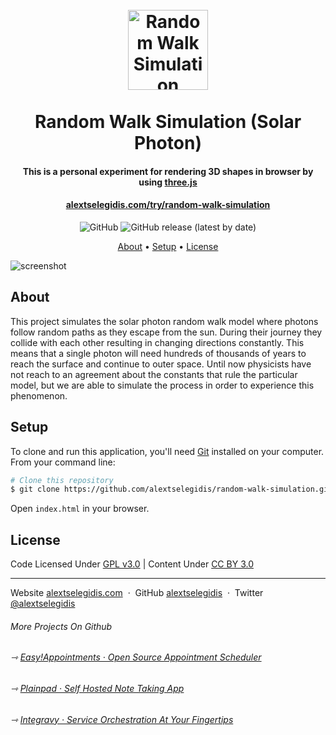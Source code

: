 <h1 align="center">
    <br>
        <a href="https://alextselegidis.com/try/random-walk-simulation">
            <img src="https://raw.githubusercontent.com/alextselegidis/random-walk-simulation/master/random-walk-simulation.png" alt="Random Walk Simulation" width="128">
        </a>
        <br>
        <br>
        Random Walk Simulation (Solar Photon)
    <br>
</h1>

<h4 align="center">
    This is a personal experiment for rendering 3D shapes in browser by using 
    <a href="https://threejs.org">three.js</a>
</h4>

<h4 align="center">
    <a href="https://alextselegidis.com/try/random-walk-simulation">alextselegidis.com/try/random-walk-simulation</a>
</h4>

<p align="center">
  <img alt="GitHub" src="https://img.shields.io/github/license/alextselegidis/random-walk-simulation?style=for-the-badge">
  <img alt="GitHub release (latest by date)" src="https://img.shields.io/github/v/release/alextselegidis/random-walk-simulation?style=for-the-badge">
</p>

<p align="center">
  <a href="#about">About</a> •
  <a href="#setup">Setup</a> •
  <a href="#license">License</a>
</p>

![screenshot](screenshot.gif)

## About

This project simulates the solar photon random walk model where photons follow random paths as they escape from the sun. 
During their journey they collide with each other resulting in changing directions constantly. This means that a single 
photon will need hundreds of thousands of years to reach the surface and continue to outer space. Until now physicists 
have not reach to an agreement about the constants that rule the particular model, but we are able to simulate the 
process in order to experience this phenomenon. 

## Setup

To clone and run this application, you'll need [Git](https://git-scm.com) installed on your computer. From your command 
line:

```bash
# Clone this repository
$ git clone https://github.com/alextselegidis/random-walk-simulation.git
```

Open `index.html` in your browser. 

## License 

Code Licensed Under [GPL v3.0](https://www.gnu.org/licenses/gpl-3.0.en.html) | Content Under [CC BY 3.0](https://creativecommons.org/licenses/by/3.0/)

---

Website [alextselegidis.com](https://alextselegidis.com) &nbsp;&middot;&nbsp;
GitHub [alextselegidis](https://github.com/alextselegidis) &nbsp;&middot;&nbsp;
Twitter [@alextselegidis](https://twitter.com/AlexTselegidis)

###### More Projects On Github
###### ⇾ [Easy!Appointments &middot; Open Source Appointment Scheduler](https://github.com/alextselegidis/easyappointments)
###### ⇾ [Plainpad &middot; Self Hosted Note Taking App](https://github.com/alextselegidis/plainpad)
###### ⇾ [Integravy &middot; Service Orchestration At Your Fingertips](https://github.com/alextselegidis/integravy)
